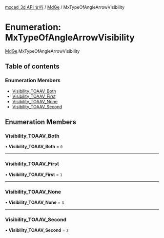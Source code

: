 [mxcad_3d API 文档](../README.md) / [MdGe](../modules/MdGe.md) / MxTypeOfAngleArrowVisibility

# Enumeration: MxTypeOfAngleArrowVisibility

[MdGe](../modules/MdGe.md).MxTypeOfAngleArrowVisibility

## Table of contents

### Enumeration Members

- [Visibility\_TOAAV\_Both](MdGe.MxTypeOfAngleArrowVisibility.md#visibility_toaav_both)
- [Visibility\_TOAAV\_First](MdGe.MxTypeOfAngleArrowVisibility.md#visibility_toaav_first)
- [Visibility\_TOAAV\_None](MdGe.MxTypeOfAngleArrowVisibility.md#visibility_toaav_none)
- [Visibility\_TOAAV\_Second](MdGe.MxTypeOfAngleArrowVisibility.md#visibility_toaav_second)

## Enumeration Members

### Visibility\_TOAAV\_Both

• **Visibility\_TOAAV\_Both** = ``0``

___

### Visibility\_TOAAV\_First

• **Visibility\_TOAAV\_First** = ``1``

___

### Visibility\_TOAAV\_None

• **Visibility\_TOAAV\_None** = ``3``

___

### Visibility\_TOAAV\_Second

• **Visibility\_TOAAV\_Second** = ``2``
